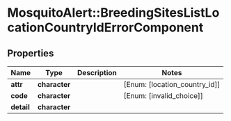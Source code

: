 # MosquitoAlert::BreedingSitesListLocationCountryIdErrorComponent


## Properties
Name | Type | Description | Notes
------------ | ------------- | ------------- | -------------
**attr** | **character** |  | [Enum: [location_country_id]] 
**code** | **character** |  | [Enum: [invalid_choice]] 
**detail** | **character** |  | 


